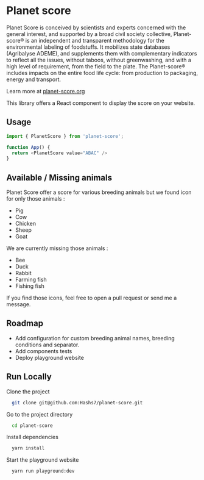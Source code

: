 # Planet score

Planet Score is conceived by scientists and experts concerned with the general interest, and supported by a broad civil society collective, Planet-score® is an independent and transparent methodology for the environmental labeling of foodstuffs. It mobilizes state databases (Agribalyse ADEME), and supplements them with complementary indicators to reflect all the issues, without taboos, without greenwashing, and with a high level of requirement, from the field to the plate. The Planet-score® includes impacts on the entire food life cycle: from production to packaging, energy and transport.

Learn more at [planet-score.org](https://www.planet-score.org)

This library offers a React component to display the score on your website.


## Usage

```javascript
import { PlanetScore } from 'planet-score';

function App() {
  return <PlanetScore value="ABAC" />
}
```


## Available / Missing animals

Planet Score offer a score for various breeding animals but we found icon for only those animals :
- Pig
- Cow
- Chicken
- Sheep
- Goat

We are currently missing those animals :
- Bee
- Duck
- Rabbit
- Farming fish
- Fishing fish

If you find those icons, feel free to open a pull request or send me a message.


## Roadmap

- Add configuration for custom breeding animal names, breeding conditions and separator.
- Add components tests
- Deploy playground website


## Run Locally

Clone the project

```bash
  git clone git@github.com:Hashs7/planet-score.git
```

Go to the project directory

```bash
  cd planet-score
```

Install dependencies

```bash
  yarn install
```

Start the playground website

```bash
  yarn run playground:dev
```
